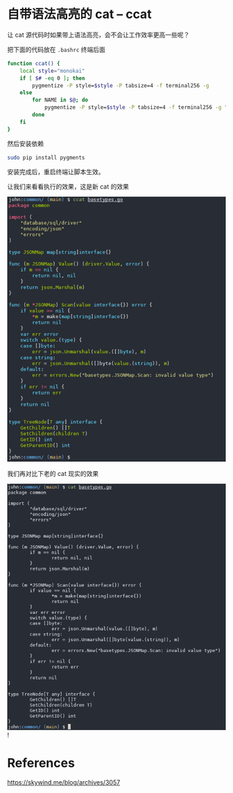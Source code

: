 # 自带语法高亮的 cat – ccat

让 cat 源代码时如果带上语法高亮，会不会让工作效率更高一些呢？

把下面的代码放在 `.bashrc` 终端后面
```sh
function ccat() {
    local style="monokai"
    if [ $# -eq 0 ]; then
        pygmentize -P style=$style -P tabsize=4 -f terminal256 -g
    else
        for NAME in $@; do
            pygmentize -P style=$style -P tabsize=4 -f terminal256 -g "$NAME"
        done
    fi
}
```

然后安装依赖
```sh
sudo pip install pygments
```
安装完成后，重启终端让脚本生效。

让我们来看看执行的效果，这是新 cat 的效果

![alt text](figures/ccat.png)

我们再对比下老的 cat 现实的效果

![alt text](figures/cat.png)!


# References
https://skywind.me/blog/archives/3057
